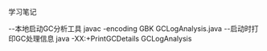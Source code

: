 学习笔记

--本地启动GC分析工具
javac -encoding GBK GCLogAnalysis.java
--启动时打印GC处理信息
java -XX:+PrintGCDetails GCLogAnalysis